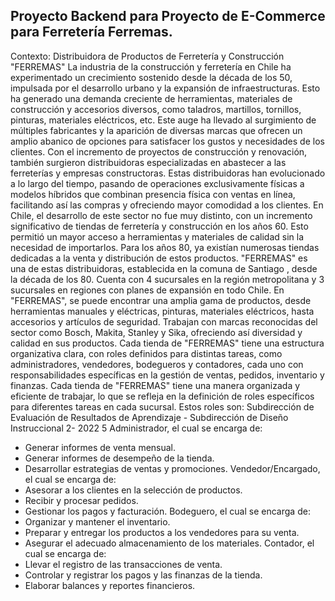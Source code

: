 ## Proyecto Backend para Proyecto de E-Commerce para Ferretería Ferremas.

Contexto: Distribuidora de Productos de Ferretería y Construcción "FERREMAS"
La industria de la construcción y ferretería en Chile ha experimentado un crecimiento sostenido desde la década de los 50, impulsada 
por el desarrollo urbano y la expansión de infraestructuras. Esto ha generado una demanda creciente de herramientas, materiales 
de construcción y accesorios diversos, como taladros, martillos, tornillos, pinturas, materiales eléctricos, etc. Este auge ha llevado 
al surgimiento de múltiples fabricantes y la aparición de diversas marcas que ofrecen un amplio abanico de opciones para satisfacer 
los gustos y necesidades de los clientes.
Con el incremento de proyectos de construcción y renovación, también surgieron distribuidoras especializadas en abastecer a las 
ferreterías y empresas constructoras. Estas distribuidoras han evolucionado a lo largo del tiempo, pasando de operaciones 
exclusivamente físicas a modelos híbridos que combinan presencia física con ventas en línea, facilitando así las compras y 
ofreciendo mayor comodidad a los clientes.
En Chile, el desarrollo de este sector no fue muy distinto, con un incremento significativo de tiendas de ferretería y construcción en 
los años 60. Esto permitió un mayor acceso a herramientas y materiales de calidad sin la necesidad de importarlos. Para los años 
80, ya existían numerosas tiendas dedicadas a la venta y distribución de estos productos.
"FERREMAS" es una de estas distribuidoras, establecida en la comuna de Santiago , desde la década de los 80. Cuenta con 4 
sucursales en la región metropolitana y 3 sucursales en regiones con planes de expansión en todo Chile.
En "FERREMAS", se puede encontrar una amplia gama de productos, desde herramientas manuales y eléctricas, pinturas, 
materiales eléctricos, hasta accesorios y artículos de seguridad. Trabajan con marcas reconocidas del sector como Bosch, Makita, 
Stanley y Sika, ofreciendo así diversidad y calidad en sus productos.
Cada tienda de "FERREMAS" tiene una estructura organizativa clara, con roles definidos para distintas tareas, como 
administradores, vendedores, bodegueros y contadores, cada uno con responsabilidades específicas en la gestión de ventas, 
pedidos, inventario y finanzas.
Cada tienda de "FERREMAS" tiene una manera organizada y eficiente de trabajar, lo que se refleja en la definición de roles 
específicos para diferentes tareas en cada sucursal. Estos roles son:
Subdirección de Evaluación de Resultados de Aprendizaje - Subdirección de Diseño Instruccional 2- 2022 5
Administrador, el cual se encarga de:
- Generar informes de venta mensual.
- Generar informes de desempeño de la tienda.
- Desarrollar estrategias de ventas y promociones.
Vendedor/Encargado, el cual se encarga de:
- Asesorar a los clientes en la selección de productos.
- Recibir y procesar pedidos.
- Gestionar los pagos y facturación.
Bodeguero, el cual se encarga de:
- Organizar y mantener el inventario.
- Preparar y entregar los productos a los vendedores para su venta.
- Asegurar el adecuado almacenamiento de los materiales.
Contador, el cual se encarga de:
- Llevar el registro de las transacciones de venta.
- Controlar y registrar los pagos y las finanzas de la tienda.
- Elaborar balances y reportes financieros.
